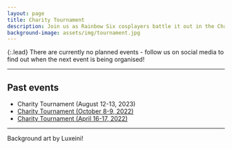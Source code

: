```yaml
---
layout: page
title: Charity Tournament
description: Join us as Rainbow Six cosplayers battle it out in the Charity Tournament, while raising funds for charity!
background-image: assets/img/tournament.jpg
---
```


{:.lead}
There are currently no planned events - follow us on social media to find out when the next event is being organised!


----

## Past events

* Charity Tournament (August 12-13, 2023)
* [Charity Tournament (October 8-9, 2022)](/tournament/2022-10)
* [Charity Tournament (April 16-17, 2022)](/tournament/2022-04)

-----

Background art by Luxeini!
